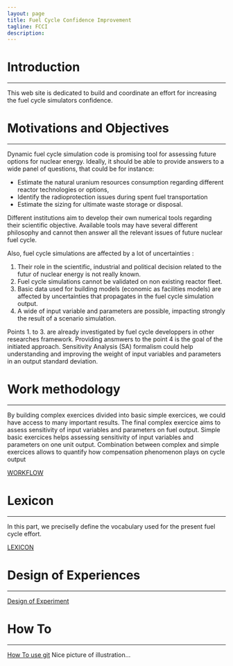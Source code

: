 ```yaml
---
layout: page
title: Fuel Cycle Confidence Improvement
tagline: FCCI 
description:
---
```


# Introduction
---

This web site is dedicated to build and coordinate an effort for increasing the fuel cycle simulators confidence.

# Motivations and Objectives
---

Dynamic fuel cycle simulation code is promising tool for assessing future options for nuclear energy. Ideally, it should be able to provide answers to a wide panel of questions, that could be for instance:

* Estimate the natural uranium resources consumption regarding different reactor technologies or options,
* Identify the radioprotection issues during spent fuel transportation
* Estimate the sizing for ultimate waste storage or disposal.

Different institutions aim to develop their own numerical tools regarding their scientific objective. Available tools may have several different philosophy and cannot then answer all the relevant issues of future nuclear fuel cycle. 

Also, fuel cycle simulations are affected by a lot of uncertainties :

1. Their role in the scientific, industrial and political decision related to the futur of nuclear energy is not really known.
2. Fuel cycle simulations cannot be validated on non existing reactor fleet.
3. Basic data used for building models (economic as facilities models) are affected by uncertainties that propagates in the fuel cycle simulation output.
4. A wide of input variable and parameters are possible, impacting strongly the result of a scenario simulation.

Points 1. to 3. are already investigated by fuel cycle developpers in other researches framework. Providing ansmwers to the point 4 is the goal of the initiated approach. Sensitivity Analysis (SA) formalism could help understanding and improving the weight of input variables and parameters in an output standard deviation.

# Work methodology
---

By building complex exercices divided into basic simple exercices, we could have access to many important results. The final complex exercice aims to assess sensitivity of input variables and parameters on fuel output. Simple basic exercices helps assessing sensitivity of input variables and parameters on one unit output. Combination between complex and simple exercices allows to quantify how compensation phenomenon plays on cycle output

[WORKFLOW](_pages/workflow.html)

# Lexicon
---

In this part, we preciselly define the vocabulary used for the present fuel cycle effort.

[LEXICON](_pages/lexicon.html)

# Design of Experiences
---

[Design of Experiment](_pages/experiment.html)

# How To
---
[How To use git](_pages/how_to_index.html)
Nice picture of illustration... 
